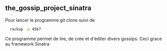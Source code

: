 ## the_gossip_project_sinatra

Pour lancer le programme git clone suivi de 
```bash
  rackup -p 4567
```
Ce programme permet de lire, de crée et d'éditer divers gossips.
Ceci grace au framework Sinatra
    